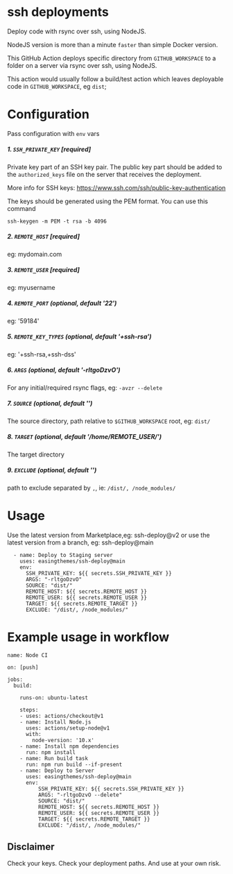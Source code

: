 # ssh deployments

Deploy code with rsync over ssh, using NodeJS.

NodeJS version is more than a minute `faster` than simple Docker version.

This GitHub Action deploys specific directory from `GITHUB_WORKSPACE` to a folder on a server via rsync over ssh, using NodeJS.

This action would usually follow a build/test action which leaves deployable code in `GITHUB_WORKSPACE`, eg `dist`;

# Configuration

Pass configuration with `env` vars

##### 1. `SSH_PRIVATE_KEY` [required]

Private key part of an SSH key pair.
The public key part should be added to the `authorized_keys` file on the server that receives the deployment.

More info for SSH keys: https://www.ssh.com/ssh/public-key-authentication

The keys should be generated using the PEM format. You can use this command

```
ssh-keygen -m PEM -t rsa -b 4096
```

##### 2. `REMOTE_HOST` [required]

eg: mydomain.com

##### 3. `REMOTE_USER` [required]

eg: myusername

##### 4. `REMOTE_PORT` (optional, default '22')

eg: '59184'

##### 5. `REMOTE_KEY_TYPES` (optional, default '+ssh-rsa')

eg: '+ssh-rsa,+ssh-dss'

##### 6. `ARGS` (optional, default '-rltgoDzvO')

For any initial/required rsync flags, eg: `-avzr --delete`

##### 7. `SOURCE` (optional, default '')

The source directory, path relative to `$GITHUB_WORKSPACE` root, eg: `dist/`

##### 8. `TARGET` (optional, default '/home/REMOTE_USER/')

The target directory

##### 9. `EXCLUDE` (optional, default '')

path to exclude separated by `,`, ie: `/dist/, /node_modules/`

# Usage

Use the latest version from Marketplace,eg: ssh-deploy@v2
or use the latest version from a branch, eg: ssh-deploy@main

```
  - name: Deploy to Staging server
    uses: easingthemes/ssh-deploy@main
    env:
      SSH_PRIVATE_KEY: ${{ secrets.SSH_PRIVATE_KEY }}
      ARGS: "-rltgoDzvO"
      SOURCE: "dist/"
      REMOTE_HOST: ${{ secrets.REMOTE_HOST }}
      REMOTE_USER: ${{ secrets.REMOTE_USER }}
      TARGET: ${{ secrets.REMOTE_TARGET }}
      EXCLUDE: "/dist/, /node_modules/"
```

# Example usage in workflow

```
name: Node CI

on: [push]

jobs:
  build:

    runs-on: ubuntu-latest

    steps:
    - uses: actions/checkout@v1
    - name: Install Node.js
      uses: actions/setup-node@v1
      with:
        node-version: '10.x'
    - name: Install npm dependencies
      run: npm install
    - name: Run build task
      run: npm run build --if-present
    - name: Deploy to Server
      uses: easingthemes/ssh-deploy@main
      env:
          SSH_PRIVATE_KEY: ${{ secrets.SSH_PRIVATE_KEY }}
          ARGS: "-rltgoDzvO --delete"
          SOURCE: "dist/"
          REMOTE_HOST: ${{ secrets.REMOTE_HOST }}
          REMOTE_USER: ${{ secrets.REMOTE_USER }}
          TARGET: ${{ secrets.REMOTE_TARGET }}
          EXCLUDE: "/dist/, /node_modules/"
```

## Disclaimer

Check your keys. Check your deployment paths. And use at your own risk.
